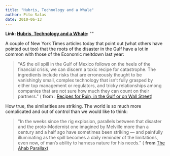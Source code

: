 ```yaml
---
title: "Hubris, Technology and a Whale"
author: Pito Salas
date: 2010-06-13
---
```


**Link: [Hubris, Technology and a Whale](None):** ""



A couple of New York Times articles today that point out (what others have
pointed out too) that the roots of the disaster in the Gulf have a lot in
common with those of the Economic meltdown last year:

> "AS the oil spill in the Gulf of Mexico follows on the heels of the
> financial crisis, we can discern a toxic recipe for catastrophe. The
> ingredients include risks that are erroneously thought to be vanishingly
> small, complex technology that isn’t fully grasped by either top management
> or regulators, and tricky relationships among companies that are not sure
> how much they can count on their partners." ( **from** : [Recipes for Ruin,
> in the Gulf or on Wall
> Street](<http://www.nytimes.com/2010/06/13/business/13view.html?ref=business>))

How true, the similarities are striking. The world is so much more complicated
and out of control than we would like to think:

> "In the weeks since the rig explosion, parallels between that disaster and
> the proto-Modernist one imagined by Melville more than a century and a half
> ago have sometimes been striking — and painfully illuminating as the spill
> becomes a daily reminder of the limitations, even now, of man’s ability to
> harness nature for his needs." ( **from** [The Ahab
> Parallax)](<http://www.nytimes.com/2010/06/13/weekinreview/13kennedy.html?ref=weekinreview>)


